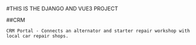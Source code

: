 #THIS IS THE DJANGO AND VUE3 PROJECT

##CRM
```
CRM Portal - Connects an alternator and starter repair workshop with local car repair shops.
```